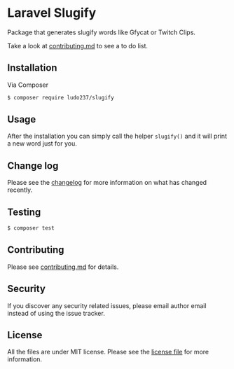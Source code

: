 # Laravel Slugify

Package that generates slugify words like Gfycat or Twitch Clips.

Take a look at [contributing.md](contributing.md) to see a to do list.

## Installation

Via Composer

```bash
$ composer require ludo237/slugify
```

## Usage

After the installation you can simply call the helper `slugify()` and it will print
a new word just for you.

## Change log

Please see the [changelog](changelog.md) for more information on what has changed recently.

## Testing

```bash
$ composer test
```

## Contributing

Please see [contributing.md](contributing.md) for details.

## Security

If you discover any security related issues, please email author email instead of using the issue tracker.

## License

All the files are under MIT license. Please see the [license file](license.md) for more information.
